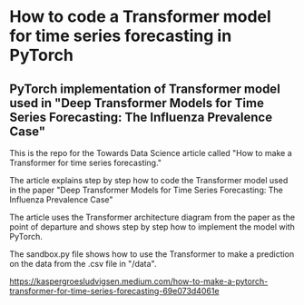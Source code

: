 # How to code a Transformer model for time series forecasting in PyTorch
## PyTorch implementation of Transformer model used in "Deep Transformer Models for Time Series Forecasting: The Influenza Prevalence Case"

This is the repo for the Towards Data Science article called "How to make a Transformer for time series forecasting."

The article explains step by step how to code the Transformer model used in the paper "Deep Transformer Models for Time Series Forecasting: The Influenza Prevalence Case"

The article uses the Transformer architecture diagram from the paper as the point of departure and shows step by step how to implement the model with PyTorch.

The sandbox.py file shows how to use the Transformer to make a prediction on the data from the .csv file in "/data". 

https://kaspergroesludvigsen.medium.com/how-to-make-a-pytorch-transformer-for-time-series-forecasting-69e073d4061e
